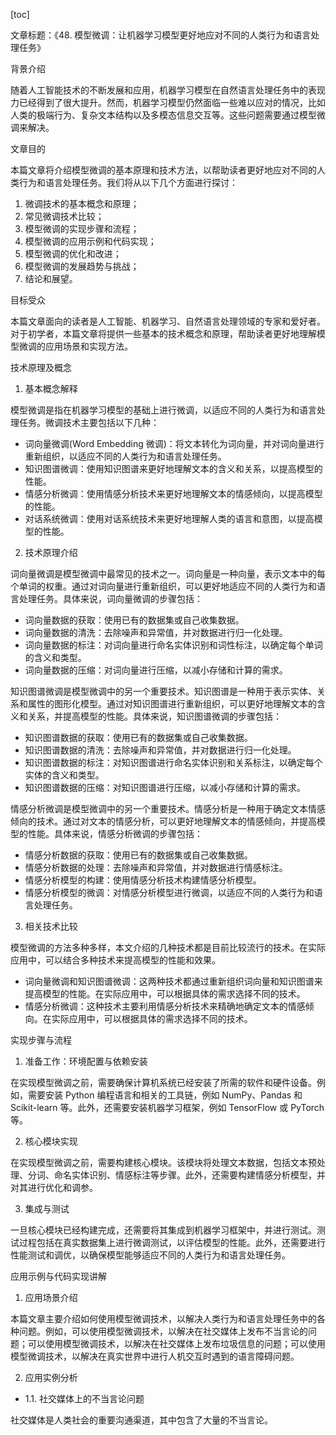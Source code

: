 
[toc]                    
                
                
文章标题：《48. 模型微调：让机器学习模型更好地应对不同的人类行为和语言处理任务》

背景介绍

随着人工智能技术的不断发展和应用，机器学习模型在自然语言处理任务中的表现力已经得到了很大提升。然而，机器学习模型仍然面临一些难以应对的情况，比如人类的极端行为、复杂文本结构以及多模态信息交互等。这些问题需要通过模型微调来解决。

文章目的

本篇文章将介绍模型微调的基本原理和技术方法，以帮助读者更好地应对不同的人类行为和语言处理任务。我们将从以下几个方面进行探讨：

1. 微调技术的基本概念和原理；
2. 常见微调技术比较；
3. 模型微调的实现步骤和流程；
4. 模型微调的应用示例和代码实现；
5. 模型微调的优化和改进；
6. 模型微调的发展趋势与挑战；
7. 结论和展望。

目标受众

本篇文章面向的读者是人工智能、机器学习、自然语言处理领域的专家和爱好者。对于初学者，本篇文章将提供一些基本的技术概念和原理，帮助读者更好地理解模型微调的应用场景和实现方法。

技术原理及概念

1. 基本概念解释

模型微调是指在机器学习模型的基础上进行微调，以适应不同的人类行为和语言处理任务。微调技术主要包括以下几种：

- 词向量微调(Word Embedding 微调)：将文本转化为词向量，并对词向量进行重新组织，以适应不同的人类行为和语言处理任务。
- 知识图谱微调：使用知识图谱来更好地理解文本的含义和关系，以提高模型的性能。
- 情感分析微调：使用情感分析技术来更好地理解文本的情感倾向，以提高模型的性能。
- 对话系统微调：使用对话系统技术来更好地理解人类的语言和意图，以提高模型的性能。

2. 技术原理介绍

词向量微调是模型微调中最常见的技术之一。词向量是一种向量，表示文本中的每个单词的权重。通过对词向量进行重新组织，可以更好地适应不同的人类行为和语言处理任务。具体来说，词向量微调的步骤包括：

- 词向量数据的获取：使用已有的数据集或自己收集数据。
- 词向量数据的清洗：去除噪声和异常值，并对数据进行归一化处理。
- 词向量数据的标注：对词向量进行命名实体识别和词性标注，以确定每个单词的含义和类型。
- 词向量数据的压缩：对词向量进行压缩，以减小存储和计算的需求。

知识图谱微调是模型微调中的另一个重要技术。知识图谱是一种用于表示实体、关系和属性的图形化模型。通过对知识图谱进行重新组织，可以更好地理解文本的含义和关系，并提高模型的性能。具体来说，知识图谱微调的步骤包括：

- 知识图谱数据的获取：使用已有的数据集或自己收集数据。
- 知识图谱数据的清洗：去除噪声和异常值，并对数据进行归一化处理。
- 知识图谱数据的标注：对知识图谱进行命名实体识别和关系标注，以确定每个实体的含义和类型。
- 知识图谱数据的压缩：对知识图谱进行压缩，以减小存储和计算的需求。

情感分析微调是模型微调中的另一个重要技术。情感分析是一种用于确定文本情感倾向的技术。通过对文本的情感分析，可以更好地理解文本的情感倾向，并提高模型的性能。具体来说，情感分析微调的步骤包括：

- 情感分析数据的获取：使用已有的数据集或自己收集数据。
- 情感分析数据的处理：去除噪声和异常值，并对数据进行情感标注。
- 情感分析模型的构建：使用情感分析技术构建情感分析模型。
- 情感分析模型的微调：对情感分析模型进行微调，以适应不同的人类行为和语言处理任务。

3. 相关技术比较

模型微调的方法多种多样，本文介绍的几种技术都是目前比较流行的技术。在实际应用中，可以结合多种技术来提高模型的性能和效果。

- 词向量微调和知识图谱微调：这两种技术都通过重新组织词向量和知识图谱来提高模型的性能。在实际应用中，可以根据具体的需求选择不同的技术。
- 情感分析微调：这种技术主要利用情感分析技术来精确地确定文本的情感倾向。在实际应用中，可以根据具体的需求选择不同的技术。

实现步骤与流程

1. 准备工作：环境配置与依赖安装

在实现模型微调之前，需要确保计算机系统已经安装了所需的软件和硬件设备。例如，需要安装 Python 编程语言和相关的工具链，例如 NumPy、Pandas 和 Scikit-learn 等。此外，还需要安装机器学习框架，例如 TensorFlow 或 PyTorch 等。

2. 核心模块实现

在实现模型微调之前，需要构建核心模块。该模块将处理文本数据，包括文本预处理、分词、命名实体识别、情感标注等步骤。此外，还需要构建情感分析模型，并对其进行优化和调参。

3. 集成与测试

一旦核心模块已经构建完成，还需要将其集成到机器学习框架中，并进行测试。测试过程包括在真实数据集上进行微调测试，以评估模型的性能。此外，还需要进行性能测试和调优，以确保模型能够适应不同的人类行为和语言处理任务。

应用示例与代码实现讲解

1. 应用场景介绍

本篇文章主要介绍如何使用模型微调技术，以解决人类行为和语言处理任务中的各种问题。例如，可以使用模型微调技术，以解决在社交媒体上发布不当言论的问题；可以使用模型微调技术，以解决在社交媒体上发布垃圾信息的问题；可以使用模型微调技术，以解决在真实世界中进行人机交互时遇到的语言障碍问题。

2. 应用实例分析

- 1.1. 社交媒体上的不当言论问题

社交媒体是人类社会的重要沟通渠道，其中包含了大量的不当言论。

